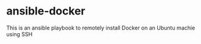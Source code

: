 # ansible-docker

This is an ansible playbook to remotely install Docker on an Ubuntu machie using SSH
